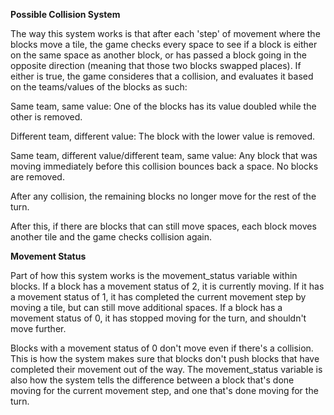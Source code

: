 **Possible Collision System**

The way this system works is that after each 'step' of movement where the blocks move a tile, the game checks every space to see if a block is either on the same space as another block, or has passed a block going in the opposite direction (meaning that those two blocks swapped places). If either is true, the game consideres that a collision, and evaluates it based on the teams/values of the blocks as such:

Same team, same value: One of the blocks has its value doubled while the other is removed.
    
Different team, different value: The block with the lower value is removed.

Same team, different value/different team, same value: Any block that was moving immediately before this collision bounces back a space. No blocks are removed.

After any collision, the remaining blocks no longer move for the rest of the turn.

After this, if there are blocks that can still move spaces, each block moves another tile and the game checks collision again.

**Movement Status**

Part of how this system works is the movement_status variable within blocks. If a block has a movement status of 2, it is currently moving. If it has a movement status of 1, it has completed the current movement step by moving a tile, but can still move additional spaces. If a block has a movement status of 0, it has stopped moving for the turn, and shouldn't move further.

Blocks with a movement status of 0 don't move even if there's a collision. This is how the system makes sure that blocks don't push blocks that have completed their movement out of the way. The movement_status variable is also how the system tells the difference between a block that's done moving for the current movement step, and one that's done moving for the turn.